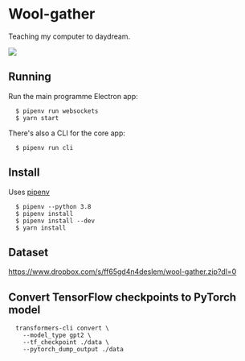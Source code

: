 # Wool-gather

Teaching my computer to daydream.

![](https://data.whicdn.com/images/208932206/original.gif)

## Running
Run the main programme Electron app:
```
  $ pipenv run websockets
  $ yarn start
```

There's also a CLI for the core app:
```
  $ pipenv run cli
```

## Install
Uses [pipenv](https://pipenv.pypa.io/en/latest/)

```
  $ pipenv --python 3.8
  $ pipenv install
  $ pipenv install --dev
  $ yarn install
```

## Dataset
https://www.dropbox.com/s/ff65gd4n4deslem/wool-gather.zip?dl=0

## Convert TensorFlow checkpoints to PyTorch model
```
  transformers-cli convert \
    --model_type gpt2 \
    --tf_checkpoint ./data \ 
    --pytorch_dump_output ./data
```
